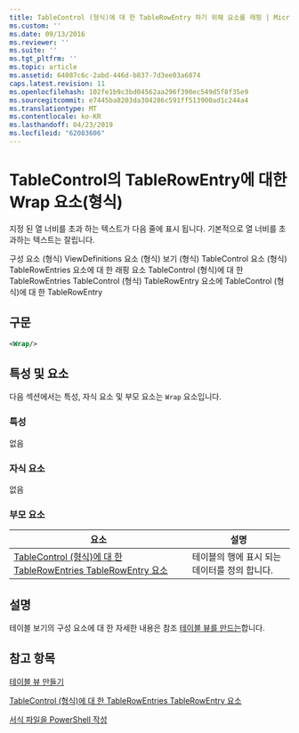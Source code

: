 ```yaml
---
title: TableControl (형식)에 대 한 TableRowEntry 하기 위해 요소를 래핑 | Microsoft Docs
ms.custom: ''
ms.date: 09/13/2016
ms.reviewer: ''
ms.suite: ''
ms.tgt_pltfrm: ''
ms.topic: article
ms.assetid: 64087c6c-2abd-446d-b837-7d3ee03a6874
caps.latest.revision: 11
ms.openlocfilehash: 102fe1b9c3bd04562aa296f390ec549d5f8f35e9
ms.sourcegitcommit: e7445ba8203da304286c591ff513900ad1c244a4
ms.translationtype: MT
ms.contentlocale: ko-KR
ms.lasthandoff: 04/23/2019
ms.locfileid: "62083606"
---
```

# <a name="wrap-element-for-tablerowentry-for-tablecontrol--format"></a>TableControl의 TableRowEntry에 대한 Wrap 요소(형식)

지정 된 열 너비를 초과 하는 텍스트가 다음 줄에 표시 됩니다. 기본적으로 열 너비를 초과하는 텍스트는 잘립니다.

구성 요소 (형식) ViewDefinitions 요소 (형식) 보기 (형식) TableControl 요소 (형식) TableRowEntries 요소에 대 한 래핑 요소 TableControl (형식)에 대 한 TableRowEntries TableControl (형식) TableRowEntry 요소에 TableControl (형식)에 대 한 TableRowEntry

## <a name="syntax"></a>구문

```xml
<Wrap/>
```

## <a name="attributes-and-elements"></a>특성 및 요소

다음 섹션에서는 특성, 자식 요소 및 부모 요소는 `Wrap` 요소입니다.

### <a name="attributes"></a>특성

없음

### <a name="child-elements"></a>자식 요소

없음

### <a name="parent-elements"></a>부모 요소

|요소|설명|
|-------------|-----------------|
|[TableControl (형식)에 대 한 TableRowEntries TableRowEntry 요소](./tablerowentry-element-for-tablerowentries-for-tablecontrol-format.md)|테이블의 행에 표시 되는 데이터를 정의 합니다.|

## <a name="remarks"></a>설명

테이블 보기의 구성 요소에 대 한 자세한 내용은 참조 [테이블 뷰를 만드는](./creating-a-table-view.md)합니다.

## <a name="see-also"></a>참고 항목

[테이블 뷰 만들기](./creating-a-table-view.md)

[TableControl (형식)에 대 한 TableRowEntries TableRowEntry 요소](./tablerowentry-element-for-tablerowentries-for-tablecontrol-format.md)

[서식 파일을 PowerShell 작성](./writing-a-powershell-formatting-file.md)
